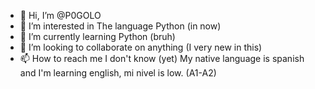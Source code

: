 - 👋 Hi, I’m @P0GOLO
- 👀 I’m interested in The language Python (in now)
- 🌱 I’m currently learning Python (bruh)
- 💞️ I’m looking to collaborate on anything (I very new in this)
- 📫 How to reach me I don't know (yet)
My native language is spanish and I'm learning english, mi nivel is low. (A1-A2)
<!---
P0GOLO/P0GOLO is a ✨ special ✨ repository because its `README.md` (this file) appears on your GitHub profile.
You can click the Preview link to take a look at your changes.
--->
